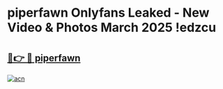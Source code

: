 # piperfawn Onlyfans Leaked - New Video & Photos March 2025 !edzcu

# <h2><a href="https://7l6l8w.iuczelnia.edu.pl?title=piperfawn&ref=edzcu">🔗👉 🔴 piperfawn</a></h2>

[![acn](https://github.com/user-attachments/assets/0f9c940e-d8b0-45ae-aac7-cd30a18b3e1c)](https://7l6l8w.iuczelnia.edu.pl?title=piperfawn&ref=edzcu)

